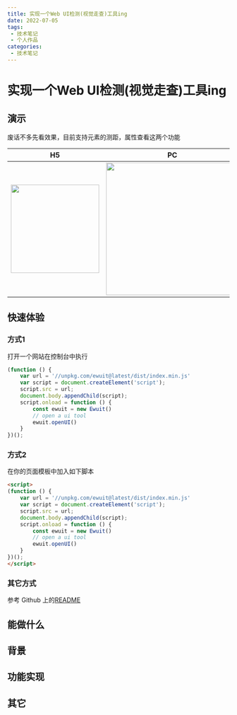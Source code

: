 ```yaml
---
title: 实现一个Web UI检测(视觉走查)工具ing
date: 2022-07-05
tags:
 - 技术笔记
 - 个人作品
categories:
 - 技术笔记
---
```

# 实现一个Web UI检测(视觉走查)工具ing

## 演示
废话不多先看效果，目前支持元素的测距，属性查看这两个功能

| H5                                                                                             | PC                                                                                             |
| ---------------------------------------------------------------------------------------------- | ---------------------------------------------------------------------------------------------- |
| <img src="https://img.cdn.sugarat.top/mdImg/MTY0OTA4NDk4MDg4Nw==ewuit-h5.gif" width="200px" /> | <img src="https://img.cdn.sugarat.top/mdImg/MTY0OTA4MzcwNTUzNQ==ewuit-pc.gif" width="300px" /> |

## 快速体验
### 方式1
打开一个网站在控制台中执行
```js
(function () {
    var url = '//unpkg.com/ewuit@latest/dist/index.min.js'
    var script = document.createElement('script');
    script.src = url;
    document.body.appendChild(script);
    script.onload = function () { 
        const ewuit = new Ewuit()
        // open a ui tool
        ewuit.openUI()
    }
})();
```

### 方式2
在你的页面模板中加入如下脚本
```html
<script>
(function () {
    var url = '//unpkg.com/ewuit@latest/dist/index.min.js'
    var script = document.createElement('script');
    script.src = url;
    document.body.appendChild(script);
    script.onload = function () { 
        const ewuit = new Ewuit()
        // open a ui tool
        ewuit.openUI()
    }
})();
</script>
```
### 其它方式
参考 Github 上的[README](https://github.com/ATQQ/ewuit)

## 能做什么

## 背景

## 功能实现

## 其它

